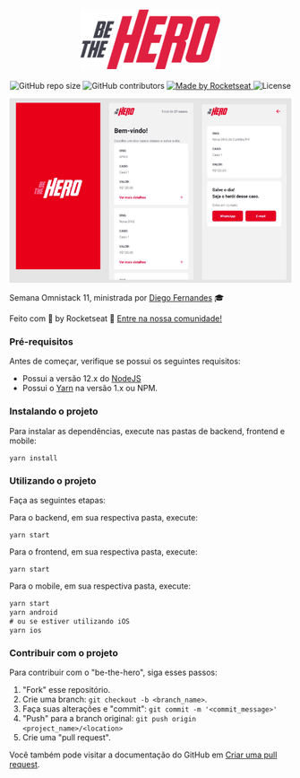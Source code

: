 <h4 align="center">
<img src="./mobile/src/assets/logo@3x.png" width="250px" /><br>
</h4>
<p align="center">
     <img alt="GitHub repo size" src="https://img.shields.io/github/repo-size/renanrudney/be-the-hero">
     <img alt="GitHub contributors" src="https://img.shields.io/github/contributors/renanrudney/be-the-hero">
  <a href="https://rocketseat.com.br">
    <img alt="Made by Rocketseat" src="https://img.shields.io/badge/made%20by-Rocketseat-blueviolet">
  </a>
    <img alt="License" src="https://img.shields.io/badge/license-MIT-brightgreen">
</p>
<p align="center">
  <img src="./mobile_version.png" width="720px" /><br>
</p>

Semana Omnistack 11,  ministrada por [Diego Fernandes](https://github.com/diego3g) :mortar_board:

Feito com 💜 by Rocketseat :wave: [Entre na nossa comunidade!](https://discordapp.com/invite/gCRAFhc)

### Pré-requisitos
Antes de começar, verifique se possui os seguintes requisitos:
* Possui a versão 12.x do [NodeJS](https://nodejs.org/en/download/)
* Possui o [Yarn](https://classic.yarnpkg.com/en/docs/install) na versão 1.x ou NPM.

### Instalando o projeto
Para instalar as dependências, execute nas pastas de backend, frontend e mobile:

```
yarn install
```

### Utilizando o projeto

Faça as seguintes etapas:

Para o backend, em sua respectiva pasta, execute:
```
yarn start
```
Para o frontend, em sua respectiva pasta, execute:
```
yarn start
```
Para o mobile, em sua respectiva pasta, execute:
```
yarn start
yarn android
# ou se estiver utilizando iOS
yarn ios
```
### Contribuir com o projeto
Para contribuir com o "be-the-hero", siga esses passos:

1. "Fork" esse repositório.
2. Crie uma branch: `git checkout -b <branch_name>`.
3. Faça suas alterações e "commit": `git commit -m '<commit_message>'`
4. "Push" para a branch original: `git push origin <project_name>/<location>`
5. Crie uma "pull request".

Você também pode visitar a documentação do GitHub em [Criar uma pull request](https://help.github.com/pt/github/collaborating-with-issues-and-pull-requests/creating-a-pull-request).
